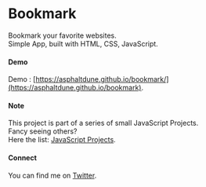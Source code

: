 # Bookmark

Bookmark your favorite websites.  
Simple App, built with HTML, CSS, JavaScript.  

#### Demo

Demo : [https://asphaltdune.github.io/bookmark/](https://asphaltdune.github.io/bookmark).  

#### Note

This project is part of a series of small JavaScript Projects.  
Fancy seeing others?  
Here the list: [JavaScript Projects](https://asphaltdune.github.io/javascript-projects/).

#### Connect

You can find me on [Twitter](https://twitter.com/asphaltdune).
